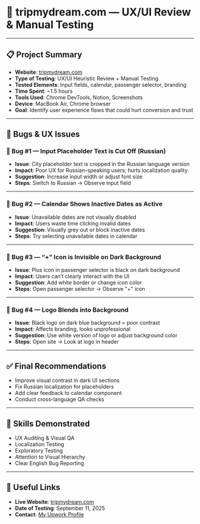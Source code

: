 # 🧪 tripmydream.com — UX/UI Review & Manual Testing

---

## 📋 Project Summary

- **Website**: [tripmydream.com](https://tripmydream.com)
- **Type of Testing**: UX/UI Heuristic Review + Manual Testing
- **Tested Elements**: Input fields, calendar, passenger selector, branding
- **Time Spent**: ~1.5 hours
- **Tools Used**: Chrome DevTools, Notion, Screenshots
- **Device**: MacBook Air, Chrome browser
- **Goal**: Identify user experience flaws that could hurt conversion and trust

---

## 🐞 Bugs & UX Issues

### 🐞 Bug #1 — Input Placeholder Text is Cut Off (Russian)

- **Issue**: City placeholder text is cropped in the Russian language version
- **Impact**: Poor UX for Russian-speaking users; hurts localization quality
- **Suggestion**: Increase input width or adjust font size
- **Steps**: Switch to Russian → Observe input field

---

### 🐞 Bug #2 — Calendar Shows Inactive Dates as Active

- **Issue**: Unavailable dates are not visually disabled
- **Impact**: Users waste time clicking invalid dates
- **Suggestion**: Visually grey out or block inactive dates
- **Steps**: Try selecting unavailable dates in calendar

---

### 🐞 Bug #3 — “+” Icon is Invisible on Dark Background

- **Issue**: Plus icon in passenger selector is black on dark background
- **Impact**: Users can’t clearly interact with the UI
- **Suggestion**: Add white border or change icon color
- **Steps**: Open passenger selector → Observe "+" icon

---

### 🐞 Bug #4 — Logo Blends into Background

- **Issue**: Black logo on dark blue background = poor contrast
- **Impact**: Affects branding, looks unprofessional
- **Suggestion**: Use white version of logo or adjust background color
- **Steps**: Open site → Look at logo in header

---

## ✅ Final Recommendations

- Improve visual contrast in dark UI sections
- Fix Russian localization for placeholders
- Add clear feedback to calendar component
- Conduct cross-language QA checks

---

## 🧠 Skills Demonstrated

- UX Auditing & Visual QA
- Localization Testing
- Exploratory Testing
- Attention to Visual Hierarchy
- Clear English Bug Reporting

---

## 🔗 Useful Links

- **Live Website**: [tripmydream.com](https://tripmydream.com)
- **Date of Testing**: September 11, 2025
- **Contact**: [My Upwork Profile](https://www.upwork.com/freelancers/~018bb602a002dd7baaid)
